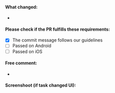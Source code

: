#### What changed:

-

#### Please check if the PR fulfills these requirements:

-   [x] The commit message follows our guidelines
-   [ ] Passed on Android
-   [ ] Passed on iOS

#### Free comment:

-

#### Screenshoot (if task changed UI):
